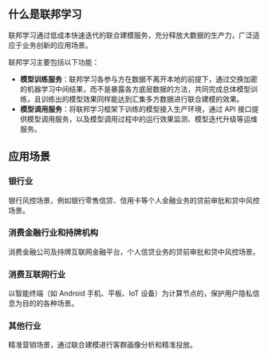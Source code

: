 ## 什么是联邦学习
联邦学习通过低成本快速迭代的联合建模服务，充分释放大数据的生产力，广泛适应于业务创新的应用场景。

联邦学习主要包括以下功能：
- **模型训练服务**：联邦学习各参与方在数据不离开本地的前提下，通过交换加密的机器学习中间结果，而不是暴露各方底层数据的方法，共同完成总体模型训练，且训练出的模型效果同样能达到汇集多方数据进行联合建模的效果。
- **模型调用服务**：将联邦学习框架下训练的模型接入生产环境，通过 API 接口提供模型调用服务，以及模型调用过程中的运行效果监测、模型迭代升级等运维服务。

## 应用场景
### 银行业
银行风控场景，例如银行零售信贷、信用卡等个人金融业务的贷前审批和贷中风控场景。
### 消费金融行业和持牌机构
消费金融公司及持牌互联网金融平台，个人信贷业务的贷前审批和贷中风控场景。
### 消费互联网行业
以智能终端（如 Android 手机、平板、IoT 设备）为计算节点的，保护用户隐私信息为目的的各种场景。
### 其他行业
精准营销场景，通过联合建模进行客群画像分析和精准投放。